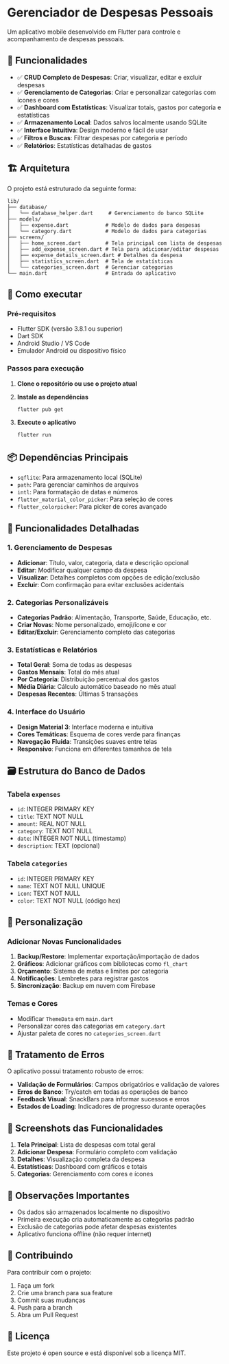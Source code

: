 # Gerenciador de Despesas Pessoais

Um aplicativo mobile desenvolvido em Flutter para controle e acompanhamento de despesas pessoais.

## 📱 Funcionalidades

- ✅ **CRUD Completo de Despesas**: Criar, visualizar, editar e excluir despesas
- ✅ **Gerenciamento de Categorias**: Criar e personalizar categorias com ícones e cores
- ✅ **Dashboard com Estatísticas**: Visualizar totais, gastos por categoria e estatísticas
- ✅ **Armazenamento Local**: Dados salvos localmente usando SQLite
- ✅ **Interface Intuitiva**: Design moderno e fácil de usar
- ✅ **Filtros e Buscas**: Filtrar despesas por categoria e período
- ✅ **Relatórios**: Estatísticas detalhadas de gastos

## 🏗️ Arquitetura

O projeto está estruturado da seguinte forma:

```
lib/
├── database/
│   └── database_helper.dart     # Gerenciamento do banco SQLite
├── models/
│   ├── expense.dart            # Modelo de dados para despesas
│   └── category.dart           # Modelo de dados para categorias
├── screens/
│   ├── home_screen.dart        # Tela principal com lista de despesas
│   ├── add_expense_screen.dart # Tela para adicionar/editar despesas
│   ├── expense_details_screen.dart # Detalhes da despesa
│   ├── statistics_screen.dart  # Tela de estatísticas
│   └── categories_screen.dart  # Gerenciar categorias
└── main.dart                   # Entrada do aplicativo
```

## 🚀 Como executar

### Pré-requisitos
- Flutter SDK (versão 3.8.1 ou superior)
- Dart SDK
- Android Studio / VS Code
- Emulador Android ou dispositivo físico

### Passos para execução

1. **Clone o repositório ou use o projeto atual**

2. **Instale as dependências**
   ```bash
   flutter pub get
   ```

3. **Execute o aplicativo**
   ```bash
   flutter run
   ```

## 📦 Dependências Principais

- `sqflite`: Para armazenamento local (SQLite)
- `path`: Para gerenciar caminhos de arquivos
- `intl`: Para formatação de datas e números
- `flutter_material_color_picker`: Para seleção de cores
- `flutter_colorpicker`: Para picker de cores avançado

## 🎨 Funcionalidades Detalhadas

### 1. Gerenciamento de Despesas
- **Adicionar**: Título, valor, categoria, data e descrição opcional
- **Editar**: Modificar qualquer campo da despesa
- **Visualizar**: Detalhes completos com opções de edição/exclusão
- **Excluir**: Com confirmação para evitar exclusões acidentais

### 2. Categorias Personalizáveis
- **Categorias Padrão**: Alimentação, Transporte, Saúde, Educação, etc.
- **Criar Novas**: Nome personalizado, emoji/ícone e cor
- **Editar/Excluir**: Gerenciamento completo das categorias

### 3. Estatísticas e Relatórios
- **Total Geral**: Soma de todas as despesas
- **Gastos Mensais**: Total do mês atual
- **Por Categoria**: Distribuição percentual dos gastos
- **Média Diária**: Cálculo automático baseado no mês atual
- **Despesas Recentes**: Últimas 5 transações

### 4. Interface do Usuário
- **Design Material 3**: Interface moderna e intuitiva
- **Cores Temáticas**: Esquema de cores verde para finanças
- **Navegação Fluida**: Transições suaves entre telas
- **Responsivo**: Funciona em diferentes tamanhos de tela

## 🗃️ Estrutura do Banco de Dados

### Tabela `expenses`
- `id`: INTEGER PRIMARY KEY
- `title`: TEXT NOT NULL
- `amount`: REAL NOT NULL  
- `category`: TEXT NOT NULL
- `date`: INTEGER NOT NULL (timestamp)
- `description`: TEXT (opcional)

### Tabela `categories`
- `id`: INTEGER PRIMARY KEY
- `name`: TEXT NOT NULL UNIQUE
- `icon`: TEXT NOT NULL
- `color`: TEXT NOT NULL (código hex)

## 🔧 Personalização

### Adicionar Novas Funcionalidades
1. **Backup/Restore**: Implementar exportação/importação de dados
2. **Gráficos**: Adicionar gráficos com bibliotecas como `fl_chart`
3. **Orçamento**: Sistema de metas e limites por categoria
4. **Notificações**: Lembretes para registrar gastos
5. **Sincronização**: Backup em nuvem com Firebase

### Temas e Cores
- Modificar `ThemeData` em `main.dart`
- Personalizar cores das categorias em `category.dart`
- Ajustar paleta de cores no `categories_screen.dart`

## 🐛 Tratamento de Erros

O aplicativo possui tratamento robusto de erros:
- **Validação de Formulários**: Campos obrigatórios e validação de valores
- **Erros de Banco**: Try/catch em todas as operações de banco
- **Feedback Visual**: SnackBars para informar sucessos e erros
- **Estados de Loading**: Indicadores de progresso durante operações

## 📱 Screenshots das Funcionalidades

1. **Tela Principal**: Lista de despesas com total geral
2. **Adicionar Despesa**: Formulário completo com validação
3. **Detalhes**: Visualização completa da despesa
4. **Estatísticas**: Dashboard com gráficos e totais
5. **Categorias**: Gerenciamento com cores e ícones

## 🚨 Observações Importantes

- Os dados são armazenados localmente no dispositivo
- Primeira execução cria automaticamente as categorias padrão
- Exclusão de categorias pode afetar despesas existentes
- Aplicativo funciona offline (não requer internet)

## 🤝 Contribuindo

Para contribuir com o projeto:
1. Faça um fork
2. Crie uma branch para sua feature
3. Commit suas mudanças
4. Push para a branch
5. Abra um Pull Request

## 📄 Licença

Este projeto é open source e está disponível sob a licença MIT.
